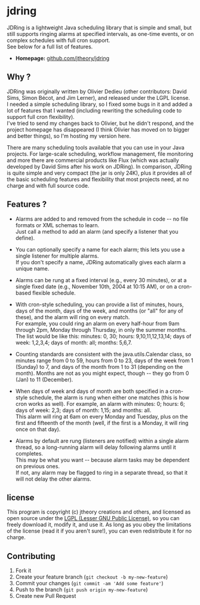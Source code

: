 #  jdring

JDRing is a lightweight Java scheduling library that is simple and small, 
but still supports ringing alarms at specified intervals, as one-time events, 
or on complex schedules with full cron support.  
See below for a full list of features.

* **Homepage:**
  [github.com/jtheory/jdring](https://github.com/jtheory/jdring)
  
## Why ?

JDRing was originally written by Olivier Dedieu 
(other contributors: David Sims, Simon Bécot, and Jim Lerner), 
and released under the LGPL license.  
I needed a simple scheduling library, so I fixed some bugs in it and added 
a lot of features that I wanted (including rewriting the scheduling code 
to support full cron flexibility).  
I've tried to send my changes back to Olivier, but he didn't respond, 
and the project homepage has disappeared 
(I think Olivier has moved on to bigger and better things), 
so I'm hosting my version here.

There are many scheduling tools available that you can use in your Java projects.
For large-scale scheduling, workflow management, file monitoring and more 
there are commercial products like Flux (which was actually developed by 
David Sims after his work on JDRing). In comparison, JDRing is quite simple 
and very compact (the jar is only 24K), plus it provides all of the basic 
scheduling features and flexibility that most projects need, 
at no charge and with full source code.

## Features ?

* Alarms are added to and removed from the schedule in code 
  -- no file formats or XML schemas to learn.  
  Just call a method to add an alarm (and specify a listener that you define).

* You can optionally specify a name for each alarm; 
  this lets you use a single listener for multiple alarms.  
  If you don't specify a name, JDRing automatically gives each alarm a unique name.  
 
* Alarms can be rung at a fixed interval (e.g., every 30 minutes), 
  or at a single fixed date (e.g., November 10th, 2004 at 10:15 AM), 
  or on a cron-based flexible schedule.

* With cron-style scheduling, you can provide a list of minutes, hours, 
  days of the month, days of the week, and months (or "all" for any of these),
  and the alarm will ring on every match.  
  For example, you could ring an alarm on every half-hour from 9am through 2pm, 
  Monday through Thursday, in only the summer months.  
  The list would be like this: 
	minutes: 0, 30; 
	hours: 9,10,11,12,13,14; 
	days of week: 1,2,3,4; 
	days of month: all; 
	months: 5,6,7.

* Counting standards are consistent with the java.utils.Calendar class, 
  so minutes range from 0 to 59, hours from 0 to 23, days of the week from
  1 (Sunday) to 7, and days of the month from 1 to 31 (depending on the month).
  Months are not as you might expect, though -- they go from 0 (Jan) to 11 (December).

* When days of week and days of month are both specified in a cron-style schedule, 
  the alarm is rung when either one matches (this is how cron works as well).
  For example, an alarm with 
	minutes: 0; hours: 6; days of week: 2,3; days of month: 1,15; and months: all.  
  This alarm will ring at 6am on every Monday and Tuesday, plus on the first and 
  fifteenth of the month (well, if the first is a Monday, it will ring once on 
  that day).
  
* Alarms by default are rung (listeners are notified) within a single alarm thread, 
  so a long-running alarm will delay following alarms until it completes.  
  This may be what you want -- because alarm tasks may be dependent on previous ones.  
  If not, any alarm may be flagged to ring in a separate thread, so that it will not 
  delay the other alarms.

## license
This program is copyright (c) jtheory creations and others, and licensed as 
open source under the [LGPL (Lesser GNU Public License)](http://www.gnu.org/licenses/lgpl.txt), so you can freely download it,
modify it, and use it.  As long as you obey the limitations of the license 
(read it if you aren't sure!), you can even redistribute it for no charge.
  
## Contributing

1. Fork it
2. Create your feature branch (`git checkout -b my-new-feature`)
3. Commit your changes (`git commit -am 'Add some feature'`)
4. Push to the branch (`git push origin my-new-feature`)
5. Create new Pull Request

